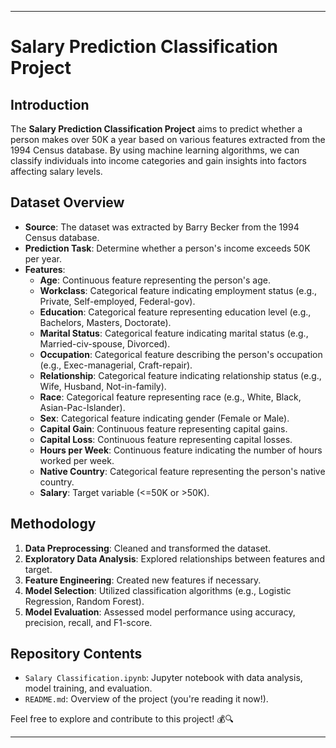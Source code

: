 
---

# Salary Prediction Classification Project

## Introduction

The **Salary Prediction Classification Project** aims to predict whether a person makes over 50K a year based on various features extracted from the 1994 Census database. By using machine learning algorithms, we can classify individuals into income categories and gain insights into factors affecting salary levels.

## Dataset Overview

- **Source**: The dataset was extracted by Barry Becker from the 1994 Census database.
- **Prediction Task**: Determine whether a person's income exceeds 50K per year.
- **Features**:
    - **Age**: Continuous feature representing the person's age.
    - **Workclass**: Categorical feature indicating employment status (e.g., Private, Self-employed, Federal-gov).
    - **Education**: Categorical feature representing education level (e.g., Bachelors, Masters, Doctorate).
    - **Marital Status**: Categorical feature indicating marital status (e.g., Married-civ-spouse, Divorced).
    - **Occupation**: Categorical feature describing the person's occupation (e.g., Exec-managerial, Craft-repair).
    - **Relationship**: Categorical feature indicating relationship status (e.g., Wife, Husband, Not-in-family).
    - **Race**: Categorical feature representing race (e.g., White, Black, Asian-Pac-Islander).
    - **Sex**: Categorical feature indicating gender (Female or Male).
    - **Capital Gain**: Continuous feature representing capital gains.
    - **Capital Loss**: Continuous feature representing capital losses.
    - **Hours per Week**: Continuous feature indicating the number of hours worked per week.
    - **Native Country**: Categorical feature representing the person's native country.
    - **Salary**: Target variable (<=50K or >50K).

## Methodology

1. **Data Preprocessing**: Cleaned and transformed the dataset.
2. **Exploratory Data Analysis**: Explored relationships between features and target.
3. **Feature Engineering**: Created new features if necessary.
4. **Model Selection**: Utilized classification algorithms (e.g., Logistic Regression, Random Forest).
5. **Model Evaluation**: Assessed model performance using accuracy, precision, recall, and F1-score.

## Repository Contents

- `Salary Classification.ipynb`: Jupyter notebook with data analysis, model training, and evaluation.
- `README.md`: Overview of the project (you're reading it now!).

Feel free to explore and contribute to this project! 💰🔍

---


